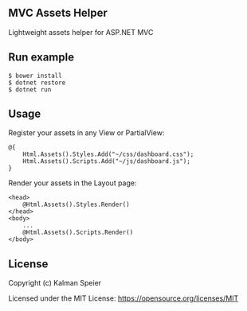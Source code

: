 ## MVC Assets Helper

Lightweight assets helper for ASP.NET MVC

## Run example

```
$ bower install
$ dotnet restore
$ dotnet run
```

## Usage

Register your assets in any View or PartialView:

    @{
        Html.Assets().Styles.Add("~/css/dashboard.css");
        Html.Assets().Scripts.Add("~/js/dashboard.js");
    }

Render your assets in the Layout page:

    <head>
        @Html.Assets().Styles.Render()
    </head>
    <body>
        ...
        @Html.Assets().Scripts.Render()
    </body>

## License

Copyright (c) Kalman Speier

Licensed under the MIT License: https://opensource.org/licenses/MIT

